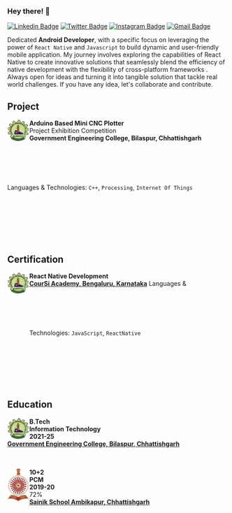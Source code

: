 ### Hey there! 👋
[![Linkedin Badge](https://img.shields.io/badge/-Ashutosh_Yadav-blue?style=flat&logo=Linkedin&logoColor=white&link=www.linkedin.com/in/ashutosh-yadav-9605b9239)](www.linkedin.com/in/ashutosh-yadav-9605b9239)
[![Twitter Badge](https://img.shields.io/badge/-@Ashutosh_Yadav-1ca0f1?style=flat&labelColor=1ca0f1&logo=twitter&logoColor=white&link=https://twitter.com/Ashutosh_____11)](https://twitter.com/Ashutosh_____11)
[![Instagram Badge](https://img.shields.io/badge/-@ashu_4875-purple?style=flat&logo=instagram&logoColor=white&link=https://instagram.com/https://www.instagram.com/ashu__4875?igsh=YjZoNnBxamFjdzA1)](https://www.instagram.com/ashu__4875?igsh=YjZoNnBxamFjdzA1)
[![Gmail Badge](https://img.shields.io/badge/-ay599623-c14438?style=flat&logo=Gmail&logoColor=white&link=mailto:mailto:ay599623@gmail.com)](mailto:ay599623@gmail.com)


Dedicated **Android Developer**, with a specific focus on leveraging the power of `React Native` and `Javascript` to build  dynamic and user-friendly mobile application. My journey involves exploring the capabilities of React Native to create innovative solutions that seamlessly blend the efficiency of native development with the flexibility of cross-platform frameworks .
Always open for ideas and turning it into tangible solution that tackle real world challenges. 
If you have any idea, let's collaborate and contribute.

## Project
[<img align="left" height="10%" width="10%" alt="logo" src="https://github.com/Ashutosh11-yadav/Ashutosh11-yadav/blob/main/assets/logo.jpeg"/>](https://github.com/Ashutosh11-yadav/minicncplotter)
**Arduino Based Mini CNC Plotter** \
Project Exhibition Competition \
**Government Engineering College, Bilaspur, Chhattishgarh**  
Languages & Technologies: `C++`, `Processing`, `Internet Of Things`<span style="line-height: 15;">&nbsp;</span>\
<br/>


## Certification
[<img align="left" height="10%" width="10%" alt="logo" src="https://github.com/Ashutosh11-yadav/Ashutosh11-yadav/blob/main/assets/logo.jpeg"/>](https://www.coursi.in/)
**React Native Development** \
[**CourSi Academy, Bengaluru, Karnataka**](https://www.coursi.in/)
Languages & Technologies: `JavaScript`, `ReactNative`<span style="line-height: 15;">&nbsp;</span>\
<br/>




## Education

[<img align="left" height="10%" width="10%" alt="logo" src="https://github.com/Ashutosh11-yadav/Ashutosh11-yadav/blob/main/assets/logo.jpeg"/>](https://gecbsp.ac.in/)
**B.Tech** \
**Information Technology** \
 **2021-25**\
[**Government Engineering College, Bilaspur, Chhattishgarh**](https://gecbsp.ac.in//)
<br/>
<br/>
<br/>

[<img align="left" height="7%" width="10%" alt="logo" src="https://github.com/Ashutosh11-yadav/Ashutosh11-yadav/blob/main/assets/sainik-school-ambikapur-logo.png"/>](https://gecbsp.ac.in/)
**10+2** \
**PCM** \
**2019-20** \
72%
<br/>
[**Sainik School Ambikapur, Chhattishgarh**](https://sainikschoolambikapur.org.in//)
<br/>









